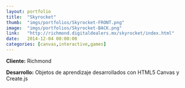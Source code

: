 ```yaml
---
layout:	portfolio
title:	"Skyrocket"
thumb:  "imgs/portfolios/Skyrocket-FRONT.png"
image:	"imgs/portfolios/Skyrocket-BACK.png"
link:   "http://richmond.digitaldealers.mx/skyrocket/index.html"
date:   2014-12-04 00:00:00
categories: [canvas,interactive,games]
---
```


**Cliente:** Richmond

**Desarrollo:** Objetos de aprendizaje desarrollados con HTML5 Canvas y Create.js